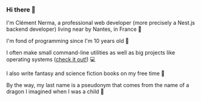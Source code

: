 ### Hi there 👋

I'm Clément Nerma, a professional web developer (more precisely a Nest.js backend developer) living near by Nantes, in France 🙂

I'm fond of programming since I'm 10 years old 👦

I often make small command-line utilities as well as big projects like operating systems ([check it out!](https://github.com/ClementNerma/NightOS)) 💻

I also write fantasy and science fiction books on my free time 📖

By the way, my last name is a pseudonym that comes from the name of a dragon I imagined when I was a child 🐉

<!--
**ClementNerma/ClementNerma** is a ✨ _special_ ✨ repository because its `README.md` (this file) appears on your GitHub profile.

Here are some ideas to get you started:

- 🔭 I’m currently working on ...
- 🌱 I’m currently learning ...
- 👯 I’m looking to collaborate on ...
- 🤔 I’m looking for help with ...
- 💬 Ask me about ...
- 📫 How to reach me: ...
- 😄 Pronouns: ...
- ⚡ Fun fact: ...
-->
